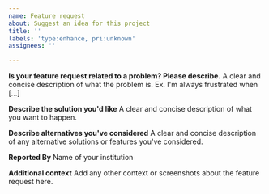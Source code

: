 ```yaml
---
name: Feature request
about: Suggest an idea for this project
title: ''
labels: 'type:enhance, pri:unknown'
assignees: ''

---
```


**Is your feature request related to a problem? Please describe.**
A clear and concise description of what the problem is. Ex. I'm always frustrated when [...]

**Describe the solution you'd like**
A clear and concise description of what you want to happen.

**Describe alternatives you've considered**
A clear and concise description of any alternative solutions or features you've considered.

**Reported By**
Name of your institution

**Additional context**
Add any other context or screenshots about the feature request here.
